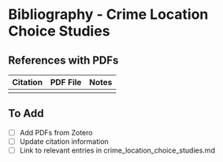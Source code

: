 # Bibliography - Crime Location Choice Studies

## References with PDFs

| Citation | PDF File | Notes |
|----------|----------|-------|
| | | |

## To Add
- [ ] Add PDFs from Zotero
- [ ] Update citation information
- [ ] Link to relevant entries in crime_location_choice_studies.md
